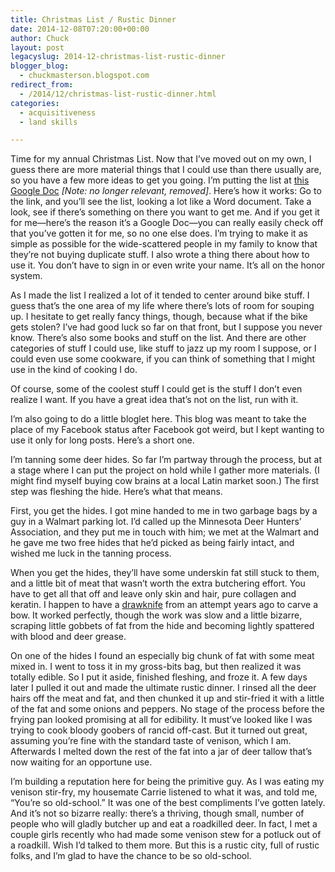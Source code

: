```yaml
---
title: Christmas List / Rustic Dinner
date: 2014-12-08T07:20:00+00:00
author: Chuck
layout: post
legacyslug: 2014-12-christmas-list-rustic-dinner
blogger_blog:
  - chuckmasterson.blogspot.com
redirect_from:
  - /2014/12/christmas-list-rustic-dinner.html
categories:
  - acquisitiveness
  - land skills

---
```


Time for my annual Christmas List. Now that I’ve moved out on my own, I guess
there are more material things that I could use than there usually are, so you
have a few more ideas to get you going. I’m putting the list at [this Google
Doc](#) *[Note: no longer relevant, removed]*. Here’s how it works: Go to the
link, and you’ll see the list, looking a lot like a Word document. Take a look,
see if there’s something on there you want to get me. And if you get it for
me—here’s the reason it’s a Google Doc—you can really easily check off that
you’ve gotten it for me, so no one else does. I’m trying to make it as simple
as possible for the wide-scattered people in my family to know that they’re not
buying duplicate stuff. I also wrote a thing there about how to use it. You
don’t have to sign in or even write your name. It’s all on the honor system.

As I made the list I realized a lot
of it tended to center around bike stuff. I guess that’s the one area of
my life where there’s lots of room for souping up. I hesitate to get
really fancy things, though, because what if the bike gets stolen? I’ve
had good luck so far on that front, but I suppose you never know. There’s
also some books and stuff on the list. And there are other categories of stuff
I could use, like stuff to jazz up my room I suppose, or I could even use some
cookware, if you can think of something that I might use in the kind of cooking
I do.

Of course, some of the coolest stuff I could get is the
stuff I don’t even realize I want. If you have a great idea that’s
not on the list, run with it. 


I’m also going to do a little bloglet here. This blog was meant to take
the place of my Facebook status after Facebook got weird, but I kept wanting to
use it only for long posts. Here’s a short one.

I’m tanning some deer hides. So far I’m partway through the
process, but at a stage where I can put the project on hold while I gather more
materials. (I might find myself buying cow brains at a local Latin market
soon.) The first step was fleshing the hide. Here’s what that means.

First, you get the hides. I got mine handed to me in two garbage
bags by a guy in a Walmart parking lot. I’d called up the Minnesota Deer
Hunters’ Association, and they put me in touch with him; we met at the
Walmart and he gave me two free hides that he’d picked as being fairly
intact, and wished me luck in the tanning process.

When you get the hides, they’ll have some underskin fat still stuck to them,
and a little bit of meat that wasn’t worth the extra butchering effort. You
have to get all that off and leave only skin and hair, pure collagen and
keratin. I happen to have a
[drawknife](http://www.history.org/Almanack/life/tools/images/drawknife.jpg)
from an attempt years ago to carve a bow. It worked perfectly, though the work
was slow and a little bizarre, scraping little gobbets of fat from the hide and
becoming lightly spattered with blood and deer grease.

On one of the hides I found an especially big chunk of fat with some meat mixed
in. I went to toss it in my gross-bits bag, but then realized it was totally
edible.  So I put it aside, finished fleshing, and froze it. A few days later I
pulled it out and made the ultimate rustic dinner. I rinsed all the deer hairs
off the meat and fat, and then chunked it up and stir-fried it with a little of
the fat and some onions and peppers. No stage of the process before the frying
pan looked promising at all for edibility. It must’ve looked like I was trying
to cook bloody goobers of rancid off-cast. But it turned out great, assuming
you’re fine with the standard taste of venison, which I am.  Afterwards I
melted down the rest of the fat into a jar of deer tallow that’s now waiting
for an opportune use.

I’m building a reputation here for being the primitive guy. As I was eating my
venison stir-fry, my housemate Carrie listened to what it was, and told me,
“You’re so old-school.” It was one of the best compliments I’ve gotten lately.
And it’s not so bizarre really: there’s a thriving, though small, number of
people who will gladly butcher up and eat a roadkilled deer. In fact, I met a
couple girls recently who had made some venison stew for a potluck out of a
roadkill. Wish I’d talked to them more. But this is a rustic city, full of
rustic folks, and I’m glad to have the chance to be so old-school.
